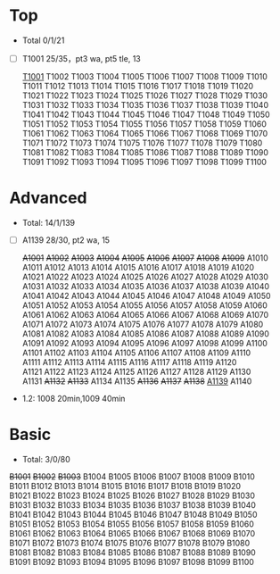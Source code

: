 # Top
- Total 0/1/21
- [ ] T1001 25/35，pt3 wa, pt5 tle, 13

  <u>T1001</u>	T1002	T1003	T1004	T1005	T1006	T1007	T1008	T1009	T1010	
  T1011	T1012	T1013	T1014	T1015	T1016	T1017	T1018	T1019	T1020	
  T1021	T1022	T1023	T1024	T1025	T1026	T1027	T1028	T1029	T1030	
  T1031	T1032	T1033	T1034	T1035	T1036	T1037	T1038	T1039	T1040	
  T1041	T1042	T1043	T1044	T1045	T1046	T1047	T1048	T1049	T1050	
  T1051	T1052	T1053	T1054	T1055	T1056	T1057	T1058	T1059	T1060	
  T1061	T1062	T1063	T1064	T1065	T1066	T1067	T1068	T1069	T1070	
  T1071	T1072	T1073	T1074	T1075	T1076	T1077	T1078	T1079	T1080	
  T1081	T1082	T1083	T1084	T1085	T1086	T1087	T1088	T1089	T1090	
  T1091	T1092	T1093	T1094	T1095	T1096	T1097	T1098	T1099	T1100	




# Advanced

- Total: 14/1/139
- [ ] A1139 28/30, pt2 wa, 15

  ~~A1001~~	~~A1002~~	~~A1003~~	~~A1004~~	~~A1005~~	~~A1006~~	~~A1007~~	~~A1008~~	~~A1009~~	A1010	
  A1011	A1012	A1013	A1014	A1015	A1016	A1017	A1018	A1019	A1020	
  A1021	A1022	A1023	A1024	A1025	A1026	A1027	A1028	A1029	A1030	
  A1031	A1032	A1033	A1034	A1035	A1036	A1037	A1038	A1039	A1040	
  A1041	A1042	A1043	A1044	A1045	A1046	A1047	A1048	A1049	A1050	
  A1051	A1052	A1053	A1054	A1055	A1056	A1057	A1058	A1059	A1060	
  A1061	A1062	A1063	A1064	A1065	A1066	A1067	A1068	A1069	A1070	
  A1071	A1072	A1073	A1074	A1075	A1076	A1077	A1078	A1079	A1080	
  A1081	A1082	A1083	A1084	A1085	A1086	A1087	A1088	A1089	A1090	
  A1091	A1092	A1093	A1094	A1095	A1096	A1097	A1098	A1099	A1100	
  A1101	A1102	A1103	A1104	A1105	A1106	A1107	A1108	A1109	A1110	
  A1111	A1112	A1113	A1114	A1115	A1116	A1117	A1118	A1119	A1120	
  A1121	A1122	A1123	A1124	A1125	A1126	A1127	A1128	A1129	A1130	
  A1131	~~A1132~~	~~A1133~~	A1134	A1135	~~A1136~~	~~A1137~~	~~A1138~~	<u>A1139</u>	A1140



- 1.2: 1008 20min,1009 40min

# Basic

- Total: 3/0/80

~~B1001~~	~~B1002~~	~~B1003~~	B1004	B1005	B1006	B1007	B1008	B1009	B1010	
B1011	B1012	B1013	B1014	B1015	B1016	B1017	B1018	B1019	B1020	
B1021	B1022	B1023	B1024	B1025	B1026	B1027	B1028	B1029	B1030	
B1031	B1032	B1033	B1034	B1035	B1036	B1037	B1038	B1039	B1040	
B1041	B1042	B1043	B1044	B1045	B1046	B1047	B1048	B1049	B1050	
B1051	B1052	B1053	B1054	B1055	B1056	B1057	B1058	B1059	B1060	
B1061	B1062	B1063	B1064	B1065	B1066	B1067	B1068	B1069	B1070	
B1071	B1072	B1073	B1074	B1075	B1076	B1077	B1078	B1079	B1080	
B1081	B1082	B1083	B1084	B1085	B1086	B1087	B1088	B1089	B1090	
B1091	B1092	B1093	B1094	B1095	B1096	B1097	B1098	B1099	B1100	
